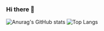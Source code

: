 ### Hi there 👋
![Anurag's GitHub stats](https://github-readme-stats.vercel.app/apiusername=hiramcastillo36&layout=compact&show_icons=true&theme=tokyonight&hide=stars,prs,issues)
![Top Langs](https://github-readme-stats.vercel.app/api/top-langs/?username=hiramcastillo36&layout=compact&show_icons=true&theme=tokyonight)
